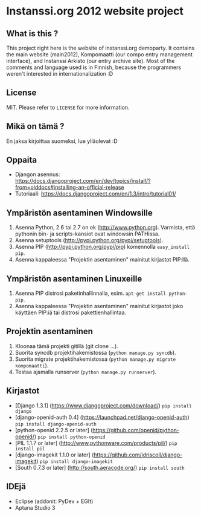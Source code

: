Instanssi.org 2012 website project
==================================

What is this ?
--------------
This project right here is the website of instanssi.org demoparty. It contains the main website (main2012),
Kompomaatti (our compo entry management interface), and Instanssi Arkisto (our entry archive site). Most
of the comments and language used is in Finnish, because the programmers weren't interested in 
internationalization :D

License
-------
MIT. Please refer to `LICENSE` for more information.

Mikä on tämä ?
--------------
En jaksa kirjoittaa suomeksi, lue ylläolevat :D

Oppaita
-------
* Djangon asennus: https://docs.djangoproject.com/en/dev/topics/install/?from=olddocs#installing-an-official-release
* Tutoriaali: https://docs.djangoproject.com/en/1.3/intro/tutorial01/

Ympäristön asentaminen Windowsille
----------------------------------
1. Asenna Python, 2.6 tai 2.7 on ok (http://www.python.org). Varmista, että pythonin bin- 
   ja scripts-kansiot ovat windowsin PATHissa.
2. Asenna setuptools (http://pypi.python.org/pypi/setuptools). 
3. Asenna PIP (http://pypi.python.org/pypi/pip) komennolla `easy_install pip`.
4. Asenna kappaleessa "Projektin asentaminen" mainitut kirjastot PIP:llä.

Ympäristön asentaminen Linuxeille
---------------------------------
1. Asenna PIP distrosi paketinhallinnalla, esim. `apt-get install python-pip`.
2. Asenna kappaleessa "Projektin asentaminen" mainitut kirjastot joko käyttäen PIP:iä tai distrosi pakettienhallintaa.

Projektin asentaminen
---------------------
1. Kloonaa tämä projekti gitillä (git clone ...).
2. Suorita syncdb projektihakemistossa (`python manage.py syncdb`).
3. Suorita migrate projektihakemistossa (`python manage.py migrate kompomaatti`).
4. Testaa ajamalla runserver (`python manage.py runserver`).

Kirjastot
---------
* [Django 1.3.1] (https://www.djangoproject.com/download/) `pip install django`
* [django-openid-auth 0.4] (https://launchpad.net/django-openid-auth) `pip install django-openid-auth`
* [python-openid 2.2.5 or later] (https://github.com/openid/python-openid/) `pip install python-openid`
* [PIL 1.1.7 or later] (http://www.pythonware.com/products/pil/) `pip install pil`
* [django-imagekit 1.1.0 or later] (https://github.com/jdriscoll/django-imagekit) `pip install django-imagekit`
* [South 0.7.3 or later] (http://south.aeracode.org/) `pip install south`

IDEjä
-----
* Eclipse (addonit: PyDev + EGIt)
* Aptana Studio 3
